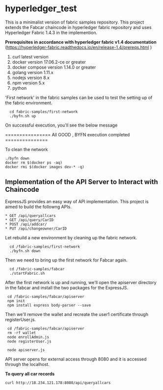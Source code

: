# hyperledger_test
This is a minimalist version of fabric samples repository. This project extends the Fabcar chaincode in hyperledger fabric repository and uses Hyperledger Fabric 1.4.3 in the implemention.

**Prerequisites in accordance with hyperledger fabric v1.4 documentation**  (https://hyperledger-fabric.readthedocs.io/en/release-1.4/prereqs.html )
1. curl latest version
2. docker version 17.06.2-ce or greater
3. docker compose version 1.14.0 or greater
4. golang version 1.11.x
5. nodejs version 8.x
6. npm version 5.x
7. python

'First network' in the fabric samples can be used to test the setting up of the fabric environment.
```
  cd fabric-samples/first-network   
  ./byfn.sh up
 ``` 
On successful execution, you'll see the below message
  
  ================ All GOOD , BYFN execution completed ===============
  
To clean the network  
  ```
  ./byfn down  
  docker rm $(docker ps -aq)  
  docker rmi $(docker images dev-* -q)  
  ```
  
  
  
## Implementation of the API Server to Interact with Chaincode
  
ExpressJS provides an easy way of API implementation. This project is aimed to build the followng APIs.

    * GET /api/queryallcars
    * GET /api/query/CarID
    * POST /api/addcar/ 
    * PUT /api/changeowner/CarID
 
Let rebuild a new environment by cleaning up the fabric network.  
```
  cd /fabric-samples/first-network  
  ./byfn.sh down  
 ```
Then we need to bring up the first network for Fabcar again.
```
  cd /fabric-samples/fabcar  
  ./startFabric.sh  
  ```
 After the first network is up and running, we'll open the apiserver directory in the fabcar and install the two packages for the ExpressJS.
 ```
  cd /fabric-samples/fabcar/apiserver  
  npm init  
  npm install express body-parser --save  
 ```
 Then we'll remove the wallet and recreate the user1 certificate through registerUser.js.
 ```
  cd /fabric-samples/fabcar/apiserver  
  rm -rf wallet  
  node enrollAdmin.js  
  node registerUser.js  
  
  node apiserver.js
   ```
API server opens for external access through 8080 and it is accessed through the localhost.  

**To query all car records**  
```
curl http://18.234.121.178:8080/api/queryallcars
```





  
  
  
  







